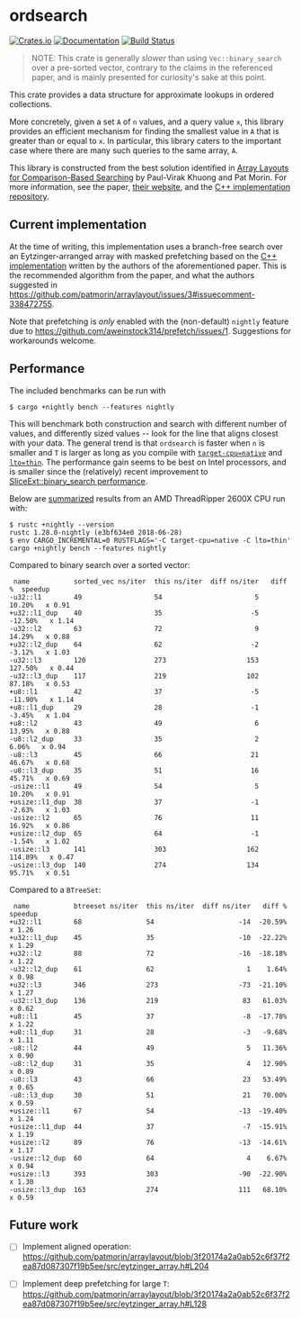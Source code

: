 # ordsearch

[![Crates.io](https://img.shields.io/crates/v/ordsearch.svg)](https://crates.io/crates/ordsearch)
[![Documentation](https://docs.rs/ordsearch/badge.svg)](https://docs.rs/ordsearch/)
[![Build Status](https://travis-ci.org/jonhoo/ordsearch.svg?branch=master)](https://travis-ci.org/jonhoo/ordsearch)

> NOTE: This crate is generally *slower* than using `Vec::binary_search` over a pre-sorted
> vector, contrary to the claims in the referenced paper, and is mainly presented for
> curiosity's sake at this point.

This crate provides a data structure for approximate lookups in ordered collections.

More concretely, given a set `A` of `n` values, and a query value `x`, this library provides an
efficient mechanism for finding the smallest value in `A` that is greater than or equal to `x`.
In particular, this library caters to the important case where there are many such queries to
the same array, `A`.

This library is constructed from the best solution identified in [Array Layouts for
Comparison-Based Searching](https://arxiv.org/abs/1509.05053) by Paul-Virak Khuong and Pat
Morin. For more information, see the paper, [their
website](http://cglab.ca/~morin/misc/arraylayout-v2/), and the [C++ implementation
repository](https://github.com/patmorin/arraylayout).

## Current implementation

At the time of writing, this implementation uses a branch-free search over an
Eytzinger-arranged array with masked prefetching based on the [C++
implementation](https://github.com/patmorin/arraylayout/blob/3f20174a2a0ab52c6f37f2ea87d087307f19b5ee/src/eytzinger_array.h#L253)
written by the authors of the aforementioned paper. This is the recommended algorithm from the
paper, and what the authors suggested in
https://github.com/patmorin/arraylayout/issues/3#issuecomment-338472755.

Note that prefetching is *only* enabled with the (non-default) `nightly` feature due to
https://github.com/aweinstock314/prefetch/issues/1. Suggestions for workarounds welcome.

## Performance

The included benchmarks can be run with

```console,ignore
$ cargo +nightly bench --features nightly
```

This will benchmark both construction and search with different number of values, and
differently sized values -- look for the line that aligns closest with your data. The general
trend is that `ordsearch` is faster when `n` is smaller and `T` is larger as long as you
compile with
[`target-cpu=native`](https://github.com/jonhoo/ordsearch/issues/2#issuecomment-390441137) and
[`lto=thin`](https://github.com/jonhoo/ordsearch/issues/2#issuecomment-390446671). The
performance gain seems to be best on Intel processors, and is smaller since the (relatively)
recent improvement to [SliceExt::binary_search
performance](https://github.com/rust-lang/rust/pull/45333).

Below are [summarized](https://github.com/BurntSushi/cargo-benchcmp) results from an AMD
ThreadRipper 2600X CPU run with:

```console
$ rustc +nightly --version
rustc 1.28.0-nightly (e3bf634e0 2018-06-28)
$ env CARGO_INCREMENTAL=0 RUSTFLAGS='-C target-cpu=native -C lto=thin' cargo +nightly bench --features nightly
```

Compared to binary search over a sorted vector:

```diff,ignore
 name           sorted_vec ns/iter  this ns/iter  diff ns/iter   diff %  speedup
-u32::l1        49                  54                       5   10.20%   x 0.91
+u32::l1_dup    40                  35                      -5  -12.50%   x 1.14
-u32::l2        63                  72                       9   14.29%   x 0.88
+u32::l2_dup    64                  62                      -2   -3.12%   x 1.03
-u32::l3        120                 273                    153  127.50%   x 0.44
-u32::l3_dup    117                 219                    102   87.18%   x 0.53
+u8::l1         42                  37                      -5  -11.90%   x 1.14
+u8::l1_dup     29                  28                      -1   -3.45%   x 1.04
+u8::l2         43                  49                       6   13.95%   x 0.88
-u8::l2_dup     33                  35                       2    6.06%   x 0.94
-u8::l3         45                  66                      21   46.67%   x 0.68
-u8::l3_dup     35                  51                      16   45.71%   x 0.69
-usize::l1      49                  54                       5   10.20%   x 0.91
+usize::l1_dup  38                  37                      -1   -2.63%   x 1.03
-usize::l2      65                  76                      11   16.92%   x 0.86
+usize::l2_dup  65                  64                      -1   -1.54%   x 1.02
-usize::l3      141                 303                    162  114.89%   x 0.47
-usize::l3_dup  140                 274                    134   95.71%   x 0.51
```

Compared to a `BTreeSet`:

```diff,ignore
 name           btreeset ns/iter  this ns/iter  diff ns/iter   diff %  speedup
+u32::l1        68                54                     -14  -20.59%   x 1.26
+u32::l1_dup    45                35                     -10  -22.22%   x 1.29
+u32::l2        88                72                     -16  -18.18%   x 1.22
-u32::l2_dup    61                62                       1    1.64%   x 0.98
+u32::l3        346               273                    -73  -21.10%   x 1.27
-u32::l3_dup    136               219                     83   61.03%   x 0.62
+u8::l1         45                37                      -8  -17.78%   x 1.22
+u8::l1_dup     31                28                      -3   -9.68%   x 1.11
-u8::l2         44                49                       5   11.36%   x 0.90
-u8::l2_dup     31                35                       4   12.90%   x 0.89
-u8::l3         43                66                      23   53.49%   x 0.65
-u8::l3_dup     30                51                      21   70.00%   x 0.59
+usize::l1      67                54                     -13  -19.40%   x 1.24
+usize::l1_dup  44                37                      -7  -15.91%   x 1.19
+usize::l2      89                76                     -13  -14.61%   x 1.17
-usize::l2_dup  60                64                       4    6.67%   x 0.94
+usize::l3      393               303                    -90  -22.90%   x 1.30
-usize::l3_dup  163               274                    111   68.10%   x 0.59
```

## Future work

 - [ ] Implement aligned operation: https://github.com/patmorin/arraylayout/blob/3f20174a2a0ab52c6f37f2ea87d087307f19b5ee/src/eytzinger_array.h#L204
 - [ ] Implement deep prefetching for large `T`: https://github.com/patmorin/arraylayout/blob/3f20174a2a0ab52c6f37f2ea87d087307f19b5ee/src/eytzinger_array.h#L128

